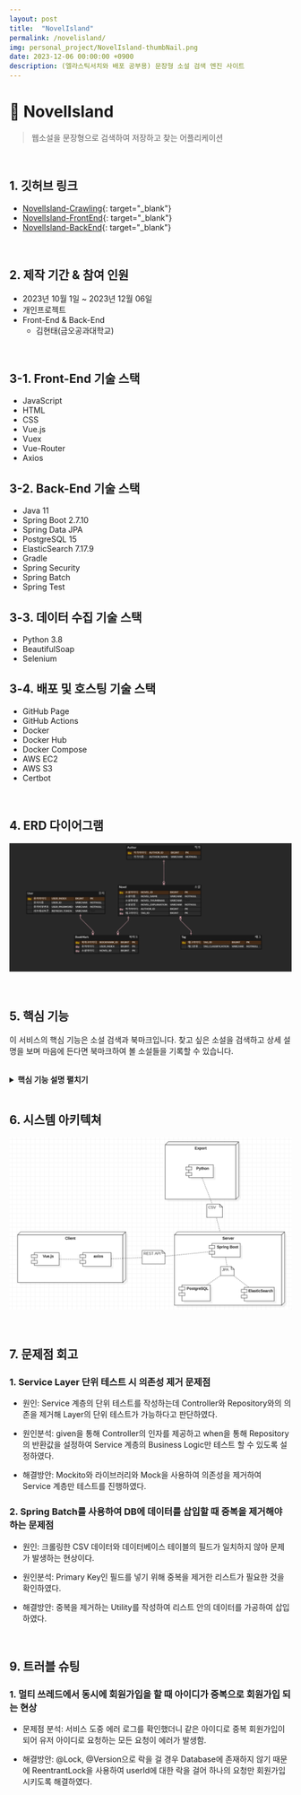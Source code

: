 ```yaml
---
layout: post
title:  "NovelIsland"
permalink: /novelisland/
img: personal_project/NovelIsland-thumbNail.png
date: 2023-12-06 00:00:00 +0900
description: (엘라스틱서치와 배포 공부용) 문장형 소설 검색 엔진 사이트
---
```


# :pushpin: NovelIsland
> 웹소설을 문장형으로 검색하여 저장하고 찾는 어플리케이션

<br>

## 1. 깃허브 링크
- [NovelIsland-Crawling](https://github.com/kimgusxo/NovelIsland-Crawling){: target="_blank"}
- [NovelIsland-FrontEnd](https://github.com/kimgusxo/NovelIsland-FrontEnd){: target="_blank"}
- [NovelIsland-BackEnd](https://github.com/kimgusxo/NovelIsland-BackEnd){: target="_blank"}

<br>

## 2. 제작 기간 & 참여 인원
- 2023년 10월 1일 ~ 2023년 12월 06일
- 개인프로젝트
- Front-End & Back-End
  - 김현태(금오공과대학교)

<br>

## 3-1. Front-End 기술 스택
- JavaScript
- HTML
- CSS
- Vue.js
- Vuex
- Vue-Router
- Axios

## 3-2. Back-End 기술 스택
- Java 11
- Spring Boot 2.7.10
- Spring Data JPA
- PostgreSQL 15
- ElasticSearch 7.17.9
- Gradle
- Spring Security
- Spring Batch
- Spring Test

## 3-3. 데이터 수집 기술 스택
- Python 3.8
- BeautifulSoap
- Selenium

## 3-4. 배포 및 호스팅 기술 스택
- GitHub Page
- GitHub Actions
- Docker
- Docker Hub
- Docker Compose
- AWS EC2
- AWS S3
- Certbot

<br>

## 4. ERD 다이어그램
![ERD Diagram](../assets/img/personal_project/NovelIsland-ERDDiagram.png)

<br>

## 5. 핵심 기능
이 서비스의 핵심 기능은 소설 검색과 북마크입니다.
찾고 싶은 소설을 검색하고 상세 설명을 보며 마음에 든다면 북마크하여 볼 소설들을 기록할 수 있습니다.

<br>

<details>
<summary><b>핵심 기능 설명 펼치기</b></summary>
<div markdown="1">

## 5-1. 소설 검색
<details>

<summary>
  <b>소설 검색 보기</b>
</summary>
		
<div markdown="1">
		
![NovelSearch](../assets/img/personal_project/NovelIsland-NovelSearch.png)
		
</div>
</details>

## 5-2. 작가 검색

<details>

<summary>
  <b>작가 검색 보기</b>
</summary>

<div markdown="1">

![AuthorSearch](../assets/img/personal_project/NovelIsland-AuthorSearch.png)

</div>
</details>

## 5-3. 장르 검색

<details>

<summary>
  <b>장르 검색 보기</b>
</summary>

<div markdown="1">

![GenreSearch](../assets/img/personal_project/NovelIsland-GenreSearch.png)

</div>
</details>

## 5-4. 북마크 관리

<details>

<summary>
  <b>북마크 관리 보기</b>
</summary>

<div markdown="1">

![Bookmark1](../assets/img/personal_project/NovelIsland-Bookmark1.png)
![Bookmark2](../assets/img/personal_project/NovelIsland-Bookmark2.png)

</div>
</details>

## 5-5. 북마크 등록

<details>

<summary>
  <b>북마크 등록 보기</b>
</summary>

<div markdown="1">

![BookmarkRegistration1](../assets/img/personal_project/NovelIsland-BookmarkRegistration1.png)
![BookmarkRegistration1](../assets/img/personal_project/NovelIsland-BookmarkRegistration2.png)
</div>
</details>

## 5-6. 북마크 해제

<details>

<summary>
  <b>북마크 해제 펼치기</b>
</summary>

<div markdown="1">

![BookmarkClear1](../assets/img/personal_project/NovelIsland-BookmarkClear1.png)
![BookmarkClear2](../assets/img/personal_project/NovelIsland-BookmarkClear2.png)

</div>
</details>

## 5-7. 문장형 소설 검색

<details>

<summary>
  <b>문장형 소설 검색 보기</b>
</summary>

<div markdown="1">

![SentenceSearch1](../assets/img/personal_project/NovelIsland-SentenceSearch1.png)
![SentenceSearch2](../assets/img/personal_project/NovelIsland-SentenceSearch2.png)

</div>
</details>

## 5-8. 소설 상세정보

<details>

<summary>
  <b>소설 상세정보 보기</b>
</summary>

<div markdown="1">

![NovelDescription](../assets/img/personal_project/NovelIsland-NovelDescription.png)

</div>
</details>

</div>
</details>

<br>

## 6. 시스템 아키텍쳐
![BatchDiagram](../assets/img/personal_project/NovelIsland-BatchDiagram.png)


<br>

## 7. 문제점 회고
### 1. Service Layer 단위 테스트 시 의존성 제거 문제점
- 원인: Service 계층의 단위 테스트를 작성하는데 Controller와 Repository와의 의존을 제거해 Layer의 단위 테스트가 가능하다고 판단하였다.

- 원인분석: given을 통해 Controller의 인자를 제공하고 when을 통해 Repository의 반환값을 설정하여 Service 계층의 Business Logic만 테스트 할 수 있도록 설정하였다.

- 해결방안: Mockito와 라이브러리와 Mock을 사용하여 의존성을 제거하여 Service 계층만 테스트를 진행하였다.

### 2. Spring Batch를 사용하여 DB에 데이터를 삽입할 때 중복을 제거해야 하는 문제점
- 원인: 크롤링한 CSV 데이터와 데이터베이스 테이블의 필드가 일치하지 않아 문제가 발생하는 현상이다.

- 원인분석: Primary Key인 필드를 넣기 위해 중복을 제거한 리스트가 필요한 것을 확인하였다.

- 해결방안: 중복을 제거하는 Utility를 작성하여 리스트 안의 데이터를 가공하여 삽입하였다.

<br>

## 9. 트러블 슈팅
### 1. 멀티 쓰레드에서 동시에 회원가입을 할 때 아이디가 중복으로 회원가입 되는 현상
- 문제점 분석: 서비스 도중 에러 로그를 확인했더니 같은 아이디로 중복 회원가입이 되어 유저 아이디로 요청하는 모든 요청이 에러가 발생함.

- 해결방안:  @Lock, @Version으로 락을 걸 경우 Database에 존재하지 않기 때문에 ReentrantLock을 사용하여 userId에 대한 락을 걸어 하나의 요청만 회원가입 시키도록 해결하였다.